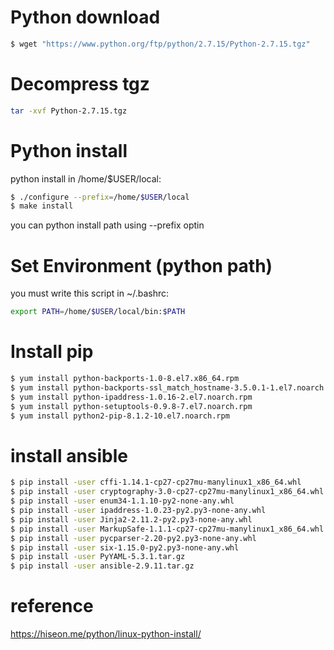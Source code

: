 
# Python download
```sh
$ wget "https://www.python.org/ftp/python/2.7.15/Python-2.7.15.tgz"
```

# Decompress tgz
```sh
tar -xvf Python-2.7.15.tgz
```

# Python install
python install in /home/$USER/local:
```sh
$ ./configure --prefix=/home/$USER/local
$ make install
```
you can python install path using --prefix optin

# Set Environment (python path)
you must write this script in ~/.bashrc:
```sh
export PATH=/home/$USER/local/bin:$PATH
```

# Install pip 
```sh
$ yum install python-backports-1.0-8.el7.x86_64.rpm
$ yum install python-backports-ssl_match_hostname-3.5.0.1-1.el7.noarch.rpm
$ yum install python-ipaddress-1.0.16-2.el7.noarch.rpm
$ yum install python-setuptools-0.9.8-7.el7.noarch.rpm
$ yum install python2-pip-8.1.2-10.el7.noarch.rpm
```

# install ansible
```sh
$ pip install -user cffi-1.14.1-cp27-cp27mu-manylinux1_x86_64.whl
$ pip install -user cryptography-3.0-cp27-cp27mu-manylinux1_x86_64.whl
$ pip install -user enum34-1.1.10-py2-none-any.whl
$ pip install -user ipaddress-1.0.23-py2.py3-none-any.whl
$ pip install -user Jinja2-2.11.2-py2.py3-none-any.whl
$ pip install -user MarkupSafe-1.1.1-cp27-cp27mu-manylinux1_x86_64.whl
$ pip install -user pycparser-2.20-py2.py3-none-any.whl
$ pip install -user six-1.15.0-py2.py3-none-any.whl
$ pip install -user PyYAML-5.3.1.tar.gz
$ pip install -user ansible-2.9.11.tar.gz
```

# reference 
https://hiseon.me/python/linux-python-install/

